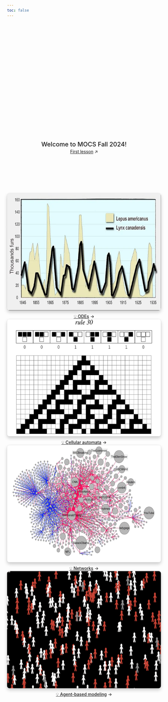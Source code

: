 ```yaml
---
toc: false
---
```




<div class="hero">
  <h1>Modeling Complex Systems</h1>
  <h2>Welcome to MOCS Fall 2024! </h2>
  <a href="https://mocs.observablehq.cloud/mocs-fall-2024/getting-started" target="_blank">First lesson<span style="display: inline-block; margin-left: 0.25rem;">↗︎</span></a>
</div>

<div class="gallery grid grid-cols-4" style="grid-auto-rows;">
    <a href="https://mocs.observablehq.cloud/mocs-fall-2024/odes/getting-started" target="_blank">
    <picture>
        <source srcset="./assets/lotka-volterra.webp" media="(prefers-color-scheme: dark)">
        <img src="./assets/lotka-volterra.webp">
    </picture>
    <div class="small arrow">💡 ODEs</div>
    </a>
    <a href="https://mocs.observablehq.cloud/mocs-fall-2024/cellular-automata/getting-started" target="_blank">
    <picture>
        <source srcset="./assets/ElementaryCARule030_700.webp" media="(prefers-color-scheme: dark)">
        <img src="./assets/ElementaryCARule030_700.webp">
    </picture>
    <div class="small arrow">💡 Cellular automata</div>
    </a>
    <a href="https://mocs.observablehq.cloud/mocs-fall-2024/networks/getting-started" target="_blank">
    <picture>
        <source srcset="./assets/menczer.webp" media="(prefers-color-scheme: dark)">
        <img src="./assets/menczer.webp">
    </picture>
    <div class="small arrow">💡 Networks</div>
    </a>
    <a href="https://mocs.observablehq.cloud/mocs-fall-2024/abms/getting-started" target="_blank">
    <picture>
        <source srcset="./assets/abms.webp" media="(prefers-color-scheme: dark)">
        <img src="./assets/abms.webp">
    </picture>
    <div class="small arrow">💡 Agent-based modeling</div>
    </a>
</div>

<style>

.hero {
  display: flex;
  flex-direction: column;
  align-items: center;
  font-family: var(--sans-serif);
  margin: 4rem 0 8rem;
  text-wrap: balance;
  text-align: center;
}

.hero h1 {
  margin: 2rem 0;
  max-width: none;
  font-size: 14vw;
  font-weight: 900;
  line-height: 1;
  background: linear-gradient(30deg, var(--theme-foreground-focus), currentColor);
  -webkit-background-clip: text;
  -webkit-text-fill-color: transparent;
  background-clip: text;
}

.hero h2 {
  margin: 0;
  max-width: 34em;
  font-size: 20px;
  font-style: initial;
  font-weight: 500;
  line-height: 1.5;
  color: var(--theme-foreground-muted);
}

/* Gallery */

.gallery {
  max-width: calc(1200px + 2rem);
}

.gallery a {
  display: flex;
  flex-direction: column;
  align-items: center;
  gap: 0.5rem;
}

.gallery img {
  max-width: 100%;
  border-radius: 8px;
  box-shadow: 0 0 0 0.75px rgba(128, 128, 128, 0.2), 0 6px 12px 0 rgba(0, 0, 0, 0.2);
  aspect-ratio: 2500 / 1900;
}

@media (prefers-color-scheme: dark) {
  .gallery img {
    box-shadow: 0 0 0 0.75px rgba(128, 128, 128, 0.2), 0 6px 12px 0 rgba(0, 0, 0, 0.4);
  }
}

.gallery a:not(:hover, :focus) {
  color: var(--theme-foreground-muted);
}

.gallery a:hover img,
.gallery a:focus img {
  box-shadow: 0 0 0 0.75px var(--theme-foreground-focus), 0 6px 12px 0 rgba(0, 0, 0, 0.2);
}

.gallery figcaption {
  font-size: 12px;
  color: inherit;
}

.arrow {
  font-weight: 500;
}

.arrow::after {
  content: "→";
  display: inline-block;
  margin-left: 0.25rem;
}


@media (min-width: 640px) {
  .hero h1 {
    font-size: 90px;
  }
}

</style>